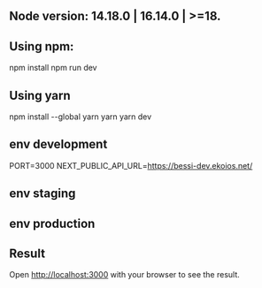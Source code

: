 ## Node version: 14.18.0 | 16.14.0 | >=18.

## Using npm:

npm install
npm run dev

## Using yarn

npm install --global yarn
yarn
yarn dev

## env development

PORT=3000
NEXT_PUBLIC_API_URL=https://bessi-dev.ekoios.net/

## env staging

## env production

## Result

Open [http://localhost:3000](http://localhost:3000) with your browser to see the result.
